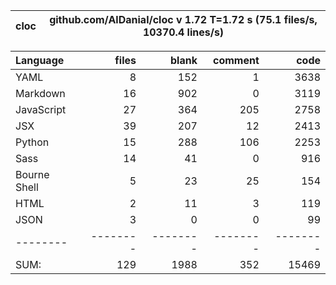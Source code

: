 cloc|github.com/AlDanial/cloc v 1.72  T=1.72 s (75.1 files/s, 10370.4 lines/s)
--- | ---

Language|files|blank|comment|code
:-------|-------:|-------:|-------:|-------:
YAML|8|152|1|3638
Markdown|16|902|0|3119
JavaScript|27|364|205|2758
JSX|39|207|12|2413
Python|15|288|106|2253
Sass|14|41|0|916
Bourne Shell|5|23|25|154
HTML|2|11|3|119
JSON|3|0|0|99
--------|--------|--------|--------|--------
SUM:|129|1988|352|15469
